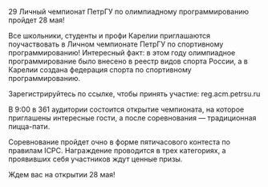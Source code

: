 29 Личный чемпионат ПетрГУ по олимпиадному программированию пройдет 28 мая!

Все школьники, студенты и профи Карелии приглашаются поучаствовать в Личном чемпионате ПетрГУ по спортивному программированию! Интересный факт: в этом году олимпиадное программирование было внесено в реестр видов спорта России, а в Карелии создана федерация спорта по спортивному программированию.

Зарегистрируйтесь по ссылке, чтобы принять участие: reg.acm.petrsu.ru

В 9:00 в 361 аудитории состоится открытие чемпионата, на которое приглашены интересные гости, а после соревнования — традиционная пицца-пати.

Соревнование пройдет очно в форме пятичасового контеста по правилам ICPC. Награждение проводится в трех категориях, а проявивших себя участников ждут ценные призы.

Ждем вас на открытии 28 мая!